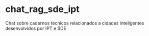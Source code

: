 # chat_rag_sde_ipt
Chat sobre cadernos técnicos relacionados a cidades inteligentes desenvolvidos por IPT e SDE
